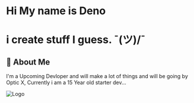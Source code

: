 
# Hi My name is Deno 



#  i create stuff I guess. ¯\(ツ)/¯



## 🚀 About Me
I'm a Upcoming Devloper and will make a lot of things and will be going by Optic X, Currently i am a 15 Year old starter dev...


![Logo](https://media.discordapp.net/attachments/1245083047758532608/1251017310400020520/TransparentOpticX.png?ex=666d0c29&is=666bbaa9&hm=1a44b59e85db4696cc45d132edc338b9d7ab92400637d3c123a093c51a4eba3b&=&format=webp&quality=lossless)

